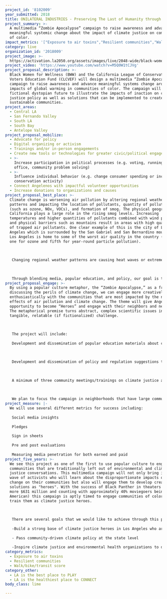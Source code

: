 ```yaml
---
project_id: '8102009'
year_submitted: 2018
title: ONILATERAL INDUSTRIES - Preserving The Last of Humanity through Science
project_summary: >-
  A multimedia “Zombie Apocalypse” campaign to raise awareness and advance
  meaningful systemic change about the impact of climate justice on communities
  of color.
impact_metrics: '["Exposure to air toxins","Resilient communities","Walk/bike/transit score"]'
category: live
organization_id: '2018009'
project_image: >-
  https://activation.la2050.org/assets/images/live/2048-wide/black-women-for-wellness.jpg
project_video: 'https://www.youtube.com/watch?v=M5Q0W1tCJVg'
project_proposal_description: >-
  Black Women for Wellness (BWW) and the California League of Conservation
  Voters Education Fund (CLCVEF) will design a multimedia “Zombie Apocalypse”
  campaign to raise awareness and advance meaningful systems change around the
  impacts of global warming in communities of color. The campaign will use a
  fictional dystopian future to illustrate the impacts of inaction on climate
  justice policy as well as solutions that can be implemented to create
  sustainable communities.
project_areas:
  - Central LA
  - San Fernando Valley
  - South LA
  - South Bay
  - Antelope Valley
project_proposal_mobilize:
  - Advocate for policy
  - Digital organizing or activism
  - Trainings and/or in-person engagements
  - Create new tools or technologies for greater civic/political engagement
  - >-
    Increase participation in political processes (e.g. voting, running for
    office, community problem solving)
  - >-
    Influence individual behavior (e.g. change consumer spending or increase
    conservation activity)
  - Connect Angelenos with impactful volunteer opportunities
  - Increase donations to organizations and causes
project_proposal_best_place: >-
  Climate change is worsening air pollution by altering regional weather
  patterns and impacting the location of pollutants, quantity of pollutants
  (such as ozone, NOx, VOCs), and formation of smog. The physical geography of
  California plays a large role in the rising smog levels. Increasing
  temperatures and higher quantities of pollutants combined with wind patterns
  and physical barriers such as mountains result in areas with high quantities
  of trapped air pollutants. One clear example of this is the city of Los
  Angeles which is surrounded by the San Gabriel and San Bernardino mountains.
  Los Angeles is home to some of the worst air quality in the country (number
  one for ozone and fifth for year-round particle pollution).
   
    
   
   Changing regional weather patterns are causing heat waves or extreme heat events to become more common, which is increasing the risk of heat-related mortality. Specifically, in urban areas, large quantities of asphalt, tall buildings, and limited trees cause an effect known as an urban heat island. This is a phenomenon when cities are substantially warmer than the surrounding areas. Climate change is intensifying urban heat islands and increasing the risk of mortality in certain communities from circulatory and respiratory diseases. Risk factors for heat-related illnesses and deaths include age, gender, health status, location, and income status. Communities of color experience a large proportion of these risk factors, and they are the most common victims of heat waves. Climate change is predicted to increase heat deaths in Black communities.
   
    
   
   Through blending media, popular education, and policy, our goal is to engage communities of color as well as key stakeholders and elected officials in the climate justice fight with the intention of advancing meaningful institutional change at the state and local level. Using an intersectional lens, we will raise awareness about how climate change can impact Los Angelenos of color both globally and locally, as well as promote solutions that center on the most vulnerable populations. This includes linking how affordable and safe quality housing, transportation, oil drilling, fossil fuel reduction, water and food policies can help prevent further global warming in addition to creating healthier and more sustainable communities for all. Furthermore, by engaging communities of color directly, we can apply more pressure to local and state elected officials to support and champion true climate justice legislation.
project_proposal_engage: >-
  By using a popular culture metaphor, the “Zombie Apocalypse,” as a frame for
  discussing the perils of climate change, we can engage more creatively and
  enthusiastically with the communities that are most impacted by the negative
  effects of air pollution and climate change. The theme will give Angelenos the
  opportunity to become “Heroes” and engage with their neighbors and networks.
  The metaphorical premise turns abstract, complex scientific issues into a more
  tangible, relatable (if fictionalized) challenge.
   
   
   
   The project will include:
   
   Development and dissemination of popular education materials about climate change and climate justice with a focus on the impact to communities of color. This includes ads on public transportation and local community newspapers, videos, handouts, posters and social media posts. 
   
   
   
   Development and dissemination of policy and regulation suggestions that takes an intersectional approach to looking at solving the climate threat. 
   
   
   
   A minimum of three community meetings/trainings on climate justice and its impact on people of color.
   
   
   
   We plan to focus the campaign in neighborhoods that have large communities of color including, South Los Angeles, Central Los Angeles, and the Antelope Valley. In addition, even though the goal is to increase engagement for the broader communities of color, we will have a particular focus on women of color and young people.
project_measure: |-
  We will use several different metrics for success including: 
   
   Social media insights
   
   Pledges 
   
   Sign in sheets 
   
   Pre and post evaluations
   
   Measuring media penetration for both earned and paid
project_five_years: >-
  We see this project as one of the first to use popular culture to engage
  communities that are traditionally left out of environmental and climate
  justice conversations. This multimedia campaign will not only bring in a new
  wave of activists who will learn about the disproportionate impacts of climate
  change on their communities but also will engage them to develop creative
  solutions as "heroes". With the success of Black Panther in theaters (earning
  more $631 million and counting with approximately 40% moviegoers being African
  American) this campaign is aptly timed to engage communities of color and
  train them as climate justice heroes.
   
   
   
   There are several goals that we would like to achieve through this project in 5 years:
   
   -Build a strong base of climate justice heroes in Los Angeles who are actively engaged in educating their networks and advocating for their communities health 
   
   - Pass community-driven climate policy at the state level
   
   -Inspire climate justice and environmental health organizations to develop creative and relevant campaigns to engage impacted communities
category_metrics:
  - Exposure to air toxins
  - Resilient communities
  - Walk/bike/transit score
category_other:
  - LA is the best place to PLAY
  - LA is the healthiest place to CONNECT
body_class: lime

---
```

